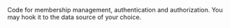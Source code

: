 Code for membership management, authentication and authorization.
You may hook it to the data source of your choice.
